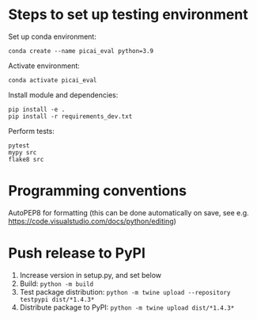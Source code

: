 # Steps to set up testing environment

Set up conda environment:
```
conda create --name picai_eval python=3.9
```

Activate environment:
```
conda activate picai_eval
```

Install module and dependencies:
```
pip install -e .
pip install -r requirements_dev.txt
```

Perform tests:
```
pytest
mypy src
flake8 src
```

# Programming conventions
AutoPEP8 for formatting (this can be done automatically on save, see e.g. https://code.visualstudio.com/docs/python/editing)

# Push release to PyPI
1. Increase version in setup.py, and set below
2. Build: `python -m build`
3. Test package distribution: `python -m twine upload --repository testpypi dist/*1.4.3*`
4. Distribute package to PyPI: `python -m twine upload dist/*1.4.3*`
